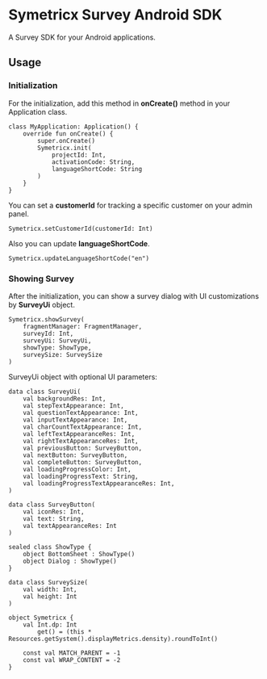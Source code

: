 # Symetricx Survey Android SDK

A Survey SDK for your Android applications.

## Usage
### Initialization

For the initialization, add this method in **onCreate()** method in your Application class.

```
class MyApplication: Application() {
    override fun onCreate() {
        super.onCreate()
        Symetricx.init(
            projectId: Int,
            activationCode: String,
            languageShortCode: String
        )
    }
}
```

You can set a **customerId** for tracking a specific customer on your admin panel.

```
Symetricx.setCustomerId(customerId: Int)
```

Also you can update **languageShortCode**.

```
Symetricx.updateLanguageShortCode("en")
```

### Showing Survey

After the initialization, you can show a survey dialog with UI customizations by **SurveyUi** object.

```
Symetricx.showSurvey(
    fragmentManager: FragmentManager,
    surveyId: Int,
    surveyUi: SurveyUi,
    showType: ShowType,
    surveySize: SurveySize
)
```

SurveyUi object with optional UI parameters:

```
data class SurveyUi(
    val backgroundRes: Int,
    val stepTextAppearance: Int,
    val questionTextAppearance: Int,
    val inputTextAppearance: Int,
    val charCountTextAppearance: Int,
    val leftTextAppearanceRes: Int,
    val rightTextAppearanceRes: Int,
    val previousButton: SurveyButton,
    val nextButton: SurveyButton,
    val completeButton: SurveyButton,
    val loadingProgressColor: Int,
    val loadingProgressText: String,
    val loadingProgressTextAppearanceRes: Int,
)

data class SurveyButton(
    val iconRes: Int,
    val text: String,
    val textAppearanceRes: Int
)

sealed class ShowType {
    object BottomSheet : ShowType()
    object Dialog : ShowType() 
}

data class SurveySize(
    val width: Int,
    val height: Int
)

object Symetricx {
    val Int.dp: Int
        get() = (this * Resources.getSystem().displayMetrics.density).roundToInt()

    const val MATCH_PARENT = -1
    const val WRAP_CONTENT = -2
}
```
